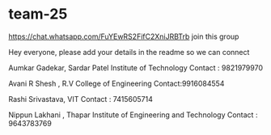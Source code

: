 # team-25

https://chat.whatsapp.com/FuYEwRS2FifC2XniJRBTrb join this group

Hey everyone, please add your details in the readme so we can connect 

Aumkar Gadekar, Sardar Patel Institute of Technology
Contact : 9821979970

Avani R Shesh , R.V College of Engineering 
Contact:9916084554

Rashi Srivastava, VIT
Contact : 7415605714

Nippun Lakhani , Thapar Institute of Engineering and Technology
Contact : 9643783769 